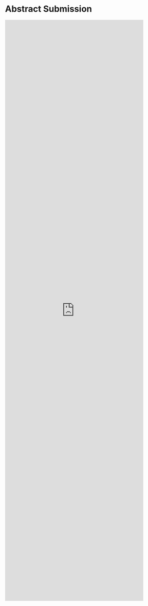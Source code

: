 # Abstract Submission

<iframe src="https://docs.google.com/forms/d/e/1FAIpQLSfGWHzqdFzOhgrEAYL31WXUnXYRsvrNgfnT02xLEyVsW5RlZA/viewform?embedded=true" width="90%" height="1910px" frameborder="0" marginheight="0" marginwidth="0">Loading…</iframe>